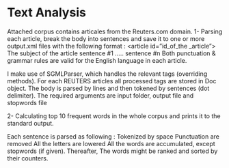# Text Analysis
Attached corpus contains articales from the Reuters.com domain.
1- Parsing each article, break the body into sentences and save it to one or more output.xml files with the following format :
<articles>
	<article id=”id_of_the _article”> 
		<subject>The subject of the article</subject>
		<sentence>sentence #1</sentence>
			…..
		<sentence>sentence #n</sentence>
	</article>
</articles>
Both punctuation & grammar rules are valid for the English language in each article.

I make use of SGMLParser, which handles the relevant tags (overriding methods). For each REUTERS articles all processed tags are stored in Doc object. The body is parsed by lines and then tokened by sentences (dot delimiter).
The required arguments are input folder, output file and stopwords file

2- Calculating top 10 frequent words in the whole corpus and prints it to the standard output.
	
Each sentence is parsed as following :
 Tokenized by space
Punctuation are removed
All the letters are lowered
All the words are accumulated, except stopwords (if given). Thereafter, The words might be ranked and sorted by their counters.
